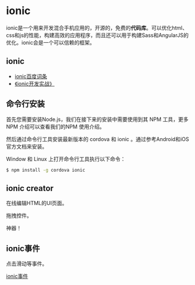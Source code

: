 # ionic

ionic是一个用来开发混合手机应用的，开源的，免费的**代码库**。可以优化html、css和js的性能，构建高效的应用程序，而且还可以用于构建Sass和AngularJS的优化。ionic会是一个可以信赖的框架。

## ionic

- [ionic百度词条](http://baike.baidu.com/link?url=Ss8i3DrvH0y_pcOGJi-ujIeOQiDDwbhkWcfA_viM_CeR0rKWjGPjXPQHfPUMBm7hwR6lh_BpYClREajXma1hTq)
- [《ionic开发实战》](http://blog.csdn.net/i348018533/article/details/47258449)

## 命令行安装

首先您需要安装Node.js，我们在接下来的安装中需要使用到其 NPM 工具，更多 NPM 介绍可以查看我们的NPM 使用介绍。

然后通过命令行工具安装最新版本的 cordova 和 ionic 。通过参考Android和iOS官方文档来安装。

Window 和 Linux 上打开命令行工具执行以下命令：

```bash
$ npm install -g cordova ionic
```

## ionic creator

在线编辑HTML的UI页面。

拖拽控件。

神器！

## ionic事件

点击滑动等事件。

[ionic事件](https://www.zoomla.cn/Item/2843.aspx)